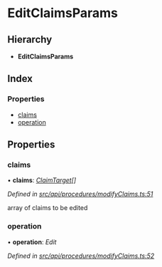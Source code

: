 # EditClaimsParams

## Hierarchy

* **EditClaimsParams**

## Index

### Properties

* [claims](editclaimsparams.md#claims)
* [operation](editclaimsparams.md#operation)

## Properties

### claims

• **claims**: [_ClaimTarget_](claimtarget.md)_\[\]_

_Defined in_ [_src/api/procedures/modifyClaims.ts:51_](https://github.com/PolymathNetwork/polymesh-sdk/blob/959efb76/src/api/procedures/modifyClaims.ts#L51)

array of claims to be edited

### operation

• **operation**: _Edit_

_Defined in_ [_src/api/procedures/modifyClaims.ts:52_](https://github.com/PolymathNetwork/polymesh-sdk/blob/959efb76/src/api/procedures/modifyClaims.ts#L52)

